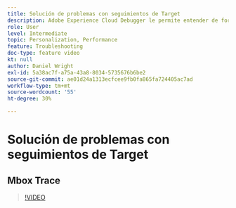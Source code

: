 ```yaml
---
title: Solución de problemas con seguimientos de Target
description: Adobe Experience Cloud Debugger le permite entender de forma rápida y sencilla su implementación de Target. Obtenga información sobre cómo autenticarse en el Experience Cloud y utilizar la potente herramienta Seguimiento de objetivos para inspeccionar su actividad, las cualificaciones de audiencia y el perfil del visitante.
role: User
level: Intermediate
topic: Personalization, Performance
feature: Troubleshooting
doc-type: feature video
kt: null
author: Daniel Wright
exl-id: 5a38ac7f-a75a-43a8-8034-5735676b6be2
source-git-commit: ae01d24a1313ecfcee9fb0fa865fa724405ac7ad
workflow-type: tm+mt
source-wordcount: '55'
ht-degree: 30%

---
```


# Solución de problemas con seguimientos de Target

## Mbox Trace

>[!VIDEO](https://video.tv.adobe.com/v/23113/?quality=12)

